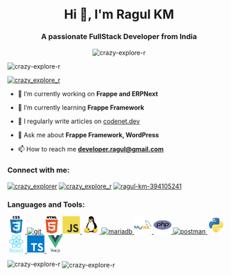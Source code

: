 <h1 align="center">Hi 👋, I'm Ragul KM</h1>
<h3 align="center">A passionate FullStack Developer from India</h3>

<p align="center"><img align="center" src="https://github-readme-streak-stats.herokuapp.com/?user=crazy-explore-r&" alt="crazy-explore-r" /></p>

<p align="left"> <img src="https://komarev.com/ghpvc/?username=crazy-explore-r&label=Profile%20views&color=0e75b6&style=flat" alt="crazy-explore-r" /> </p>

<p align="left"> <a href="https://twitter.com/crazy_explore_r" target="blank"><img src="https://img.shields.io/twitter/follow/crazy_explore_r?logo=twitter&style=for-the-badge" alt="crazy_explore_r" /></a> </p>

- 🔭 I’m currently working on **Frappe and ERPNext**

- 🌱 I’m currently learning **Frappe Framework**

- 📝 I regularly write articles on [codenet.dev](codenet.dev)

- 💬 Ask me about **Frappe Framework, WordPress**

- 📫 How to reach me **developer.ragul@gmail.com**

<h3 align="left">Connect with me:</h3>
<p align="left">
<a href="https://codepen.io/crazy_explorer" target="blank"><img align="center" src="https://raw.githubusercontent.com/rahuldkjain/github-profile-readme-generator/master/src/images/icons/Social/codepen.svg" alt="crazy_explorer" height="30" width="40" /></a>
<a href="https://twitter.com/crazy_explore_r" target="blank"><img align="center" src="https://raw.githubusercontent.com/rahuldkjain/github-profile-readme-generator/master/src/images/icons/Social/twitter.svg" alt="crazy_explore_r" height="30" width="40" /></a>
<a href="https://linkedin.com/in/ragul-km-394105241" target="blank"><img align="center" src="https://raw.githubusercontent.com/rahuldkjain/github-profile-readme-generator/master/src/images/icons/Social/linked-in-alt.svg" alt="ragul-km-394105241" height="30" width="40" /></a>
</p>

<h3 align="left">Languages and Tools:</h3>
<p align="left"> <a href="https://www.w3schools.com/css/" target="_blank" rel="noreferrer"> <img src="https://raw.githubusercontent.com/devicons/devicon/master/icons/css3/css3-original-wordmark.svg" alt="css3" width="40" height="40"/> </a> <a href="https://git-scm.com/" target="_blank" rel="noreferrer"> <img src="https://www.vectorlogo.zone/logos/git-scm/git-scm-icon.svg" alt="git" width="40" height="40"/> </a> <a href="https://www.w3.org/html/" target="_blank" rel="noreferrer"> <img src="https://raw.githubusercontent.com/devicons/devicon/master/icons/html5/html5-original-wordmark.svg" alt="html5" width="40" height="40"/> </a> <a href="https://developer.mozilla.org/en-US/docs/Web/JavaScript" target="_blank" rel="noreferrer"> <img src="https://raw.githubusercontent.com/devicons/devicon/master/icons/javascript/javascript-original.svg" alt="javascript" width="40" height="40"/> </a> <a href="https://www.linux.org/" target="_blank" rel="noreferrer"> <img src="https://raw.githubusercontent.com/devicons/devicon/master/icons/linux/linux-original.svg" alt="linux" width="40" height="40"/> </a> <a href="https://mariadb.org/" target="_blank" rel="noreferrer"> <img src="https://www.vectorlogo.zone/logos/mariadb/mariadb-icon.svg" alt="mariadb" width="40" height="40"/> </a> <a href="https://www.mysql.com/" target="_blank" rel="noreferrer"> <img src="https://raw.githubusercontent.com/devicons/devicon/master/icons/mysql/mysql-original-wordmark.svg" alt="mysql" width="40" height="40"/> </a> <a href="https://www.php.net" target="_blank" rel="noreferrer"> <img src="https://raw.githubusercontent.com/devicons/devicon/master/icons/php/php-original.svg" alt="php" width="40" height="40"/> </a> <a href="https://postman.com" target="_blank" rel="noreferrer"> <img src="https://www.vectorlogo.zone/logos/getpostman/getpostman-icon.svg" alt="postman" width="40" height="40"/> </a> <a href="https://www.python.org" target="_blank" rel="noreferrer"> <img src="https://raw.githubusercontent.com/devicons/devicon/master/icons/python/python-original.svg" alt="python" width="40" height="40"/> </a> <a href="https://reactjs.org/" target="_blank" rel="noreferrer"> <img src="https://raw.githubusercontent.com/devicons/devicon/master/icons/react/react-original-wordmark.svg" alt="react" width="40" height="40"/> </a> <a href="https://www.typescriptlang.org/" target="_blank" rel="noreferrer"> <img src="https://raw.githubusercontent.com/devicons/devicon/master/icons/typescript/typescript-original.svg" alt="typescript" width="40" height="40"/> </a> <a href="https://vuejs.org/" target="_blank" rel="noreferrer"> <img src="https://raw.githubusercontent.com/devicons/devicon/master/icons/vuejs/vuejs-original-wordmark.svg" alt="vuejs" width="40" height="40"/> </a> </p>

<p><img align="left" src="https://github-readme-stats.vercel.app/api/top-langs?username=crazy-explore-r&show_icons=true&locale=en&layout=compact" alt="crazy-explore-r" /></p>

<p>&nbsp;<img align="center" src="https://github-readme-stats.vercel.app/api?username=crazy-explore-r&show_icons=true&locale=en" alt="crazy-explore-r" /></p>


